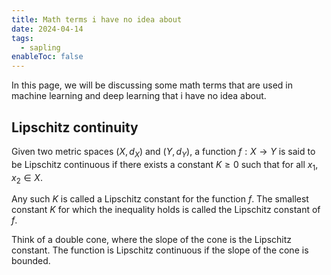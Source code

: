 ```yaml
---
title: Math terms i have no idea about 
date: 2024-04-14
tags:
  - sapling
enableToc: false
---
```


In this page, we will be discussing some math terms that are used in machine learning and deep learning that i have no idea about.

## Lipschitz continuity

Given two metric spaces $(X, d_X)$ and $(Y, d_Y)$, a function $f: X \rightarrow Y$ is said to be Lipschitz continuous if there exists a constant $K \geq 0$ such that for all $x_1, x_2 \in X$.

Any such $K$ is called a Lipschitz constant for the function $f$. The smallest constant $K$ for which the inequality holds is called the Lipschitz constant of $f$.

Think of a double cone, where the slope of the cone is the Lipschitz constant. The function is Lipschitz continuous if the slope of the cone is bounded.